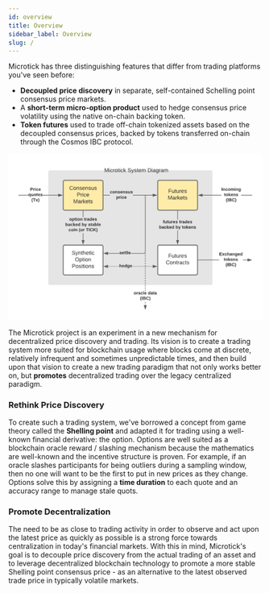 ```yaml
---
id: overview
title: Overview
sidebar_label: Overview
slug: /
---
```


Microtick has three distinguishing features that differ from trading platforms you've seen before:

* **Decoupled price discovery** in separate, self-contained Schelling point consensus price markets.
* A **short-term micro-option product** used to hedge consensus price volatility using the native on-chain backing token.
* **Token futures** used to trade off-chain tokenized assets based on the decoupled consensus prices, backed by tokens transferred on-chain through the Cosmos IBC protocol.

![Microtick overview](../static/img/microtick_overview.png)

The Microtick project is an experiment in a new mechanism for decentralized price discovery and trading. Its vision is to create a trading system more suited for blockchain usage where blocks come at discrete, relatively infrequent and sometimes unpredictable times, and then build upon that vision to create a new trading paradigm that not only works better on, but **promotes** decentralized trading over the legacy centralized paradigm.

### Rethink Price Discovery

To create such a trading system, we've borrowed a concept from game theory called the **Shelling point** and adapted it for trading using a well-known financial derivative: the option. Options are well suited as a blockchain oracle reward / slashing mechanism because the mathematics are well-known and the incentive structure is proven. For example, if an oracle slashes participants for being outliers during a sampling window, then no one will want to be the first to put in new prices as they change. Options solve this by assigning a **time duration** to each quote and an accuracy range to manage stale quots.

### Promote Decentralization

The need to be as close to trading activity in order to observe and act upon the latest price as quickly as possible is a strong force towards centralization in today's financial markets. With this in mind, Microtick's goal is to decouple price discovery from the actual trading of an asset and to  leverage decentralized blockchain technology to promote a more stable Shelling point consensus
price - as an alternative to the latest observed trade price in typically volatile markets.

